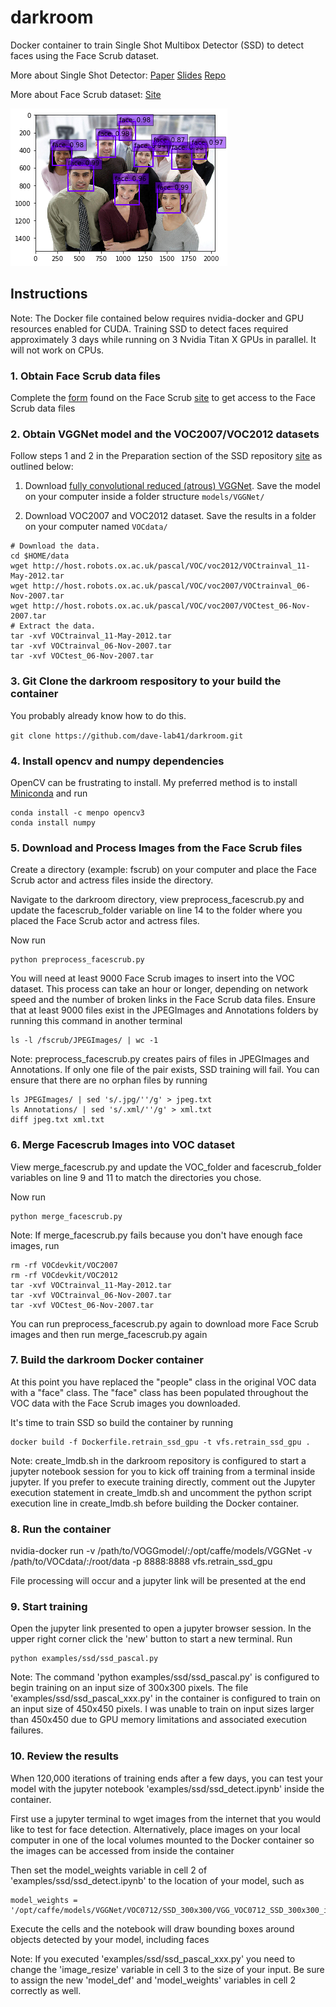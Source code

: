 # darkroom

Docker container to train Single Shot Multibox Detector (SSD) to detect faces using the Face Scrub dataset. 

More about Single Shot Detector: [Paper](http://arxiv.org/abs/1512.02325)
[Slides](http://www.cs.unc.edu/~wliu/papers/ssd_eccv2016_slide.pdf)
[Repo](https://github.com/weiliu89/caffe/tree/ssd)

More about Face Scrub dataset: [Site](http://www.vintage.winklerbros.net/facescrub.html)

<img src="assets/example_detected.png" width=347 height=252 alt="example of detected faces" />

## Instructions

Note: The Docker file contained below requires nvidia-docker and GPU resources enabled for CUDA. Training SSD to detect faces required approximately 3 days while running on 3 Nvidia Titan X GPUs in parallel. It will not work on CPUs. 

### 1. Obtain Face Scrub data files

Complete the [form](http://form.jotform.me/form/43268445913460) found on the Face Scrub [site](http://www.vintage.winklerbros.net/facescrub.html) to get access to the Face Scrub data files

### 2. Obtain VGGNet model and the VOC2007/VOC2012 datasets

Follow steps 1 and 2 in the Preparation section of the SSD repository [site](https://github.com/weiliu89/caffe/tree/ssd) as outlined below:

1. Download [fully convolutional reduced (atrous) VGGNet](https://gist.github.com/weiliu89/2ed6e13bfd5b57cf81d6). Save the model on your computer inside a folder structure `models/VGGNet/`

2. Download VOC2007 and VOC2012 dataset. Save the results in a folder on your computer named `VOCdata/`
  ```Shell
  # Download the data.
  cd $HOME/data
  wget http://host.robots.ox.ac.uk/pascal/VOC/voc2012/VOCtrainval_11-May-2012.tar
  wget http://host.robots.ox.ac.uk/pascal/VOC/voc2007/VOCtrainval_06-Nov-2007.tar
  wget http://host.robots.ox.ac.uk/pascal/VOC/voc2007/VOCtest_06-Nov-2007.tar
  # Extract the data.
  tar -xvf VOCtrainval_11-May-2012.tar
  tar -xvf VOCtrainval_06-Nov-2007.tar
  tar -xvf VOCtest_06-Nov-2007.tar
  ```

### 3. Git Clone the darkroom respository to your build the container

You probably already know how to do this.

```git clone https://github.com/dave-lab41/darkroom.git```

### 4. Install opencv and numpy dependencies

OpenCV can be frustrating to install. My preferred method is to install [Miniconda](https://conda.io/miniconda.html) and run

```Shell
conda install -c menpo opencv3
conda install numpy
```

### 5. Download and Process Images from the Face Scrub files 

Create a directory (example: fscrub) on your computer and place the Face Scrub actor and actress files inside the directory.

Navigate to the darkroom directory, view preprocess_facescrub.py and update the facescrub_folder variable on line 14 to the folder where you placed the Face Scrub actor and actress files.

Now run  

```Shell
python preprocess_facescrub.py
``` 
You will need at least 9000 Face Scrub images to insert into the VOC dataset. This process can take an hour or longer, depending on network speed and the number of broken links in the Face Scrub data files. Ensure that at least 9000 files exist in the JPEGImages and Annotations folders by running this command in another terminal

```Shell
ls -l /fscrub/JPEGImages/ | wc -1
```

Note: preprocess_facescrub.py creates pairs of files in JPEGImages and Annotations. If only one file of the pair exists, SSD training will fail. You can ensure that there are no orphan files by running

```Shell
ls JPEGImages/ | sed 's/.jpg/''/g' > jpeg.txt
ls Annotations/ | sed 's/.xml/''/g' > xml.txt
diff jpeg.txt xml.txt 
```

### 6. Merge Facescrub Images into VOC dataset

View merge_facescrub.py and update the VOC_folder and facescrub_folder variables on line 9 and 11 to match the directories you chose. 

Now run 
```Shell
python merge_facescrub.py
```

Note: If merge_facescrub.py fails because you don't have enough face images, run

```Shell
rm -rf VOCdevkit/VOC2007
rm -rf VOCdevkit/VOC2012
tar -xvf VOCtrainval_11-May-2012.tar
tar -xvf VOCtrainval_06-Nov-2007.tar
tar -xvf VOCtest_06-Nov-2007.tar
```

You can run preprocess_facescrub.py again to download more Face Scrub images and then run merge_facescrub.py again


### 7. Build the darkroom Docker container

At this point you have replaced the "people" class in the original VOC data with a "face" class. The "face" class has been populated throughout the VOC data with the Face Scrub images you downloaded.

It's time to train SSD so build the container by running

```Shell
docker build -f Dockerfile.retrain_ssd_gpu -t vfs.retrain_ssd_gpu .
```

Note: create_lmdb.sh in the darkroom repository is configured to start a jupyter notebook session for you to kick off training from a terminal inside jupyter. If you prefer to execute training directly, comment out the Jupyter execution statement in create_lmdb.sh and uncomment the python script execution line in create_lmdb.sh before building the Docker container.

### 8. Run the container

nvidia-docker run -v /path/to/VOGGmodel/:/opt/caffe/models/VGGNet -v /path/to/VOCdata/:/root/data -p 8888:8888 vfs.retrain_ssd_gpu

File processing will occur and a jupyter link will be presented at the end

### 9. Start training

Open the jupyter link presented to open a jupyter browser session. In the upper right corner click the 'new' button to start a new terminal. Run

```Shell
python examples/ssd/ssd_pascal.py
```

Note: The command 'python examples/ssd/ssd_pascal.py' is configured to begin training on an input size of 300x300 pixels. The file 'examples/ssd/ssd_pascal_xxx.py' in the container is configured to train on an input size of 450x450 pixels. I was unable to train on input sizes larger than 450x450 due to GPU memory limitations and associated execution failures. 

### 10. Review the results

When 120,000 iterations of training ends after a few days, you can test your model with the jupyter notebook 'examples/ssd/ssd_detect.ipynb' inside the container.

First use a jupyter terminal to wget images from the internet that you would like to test for face detection. Alternatively, place images on your local computer in one of the local volumes mounted to the Docker container so the images can be accessed from inside the container

Then set the model_weights variable in cell 2 of 'examples/ssd/ssd_detect.ipynb' to the location of your model, such as

```Shell 
model_weights = '/opt/caffe/models/VGGNet/VOC0712/SSD_300x300/VGG_VOC0712_SSD_300x300_iter_120000.caffemodel'
```

Execute the cells and the notebook will draw bounding boxes around objects detected by your model, including faces

Note: If you executed 'examples/ssd/ssd_pascal_xxx.py' you need to change the 'image_resize' variable in cell 3 to the size of your input. Be sure to assign the new 'model_def' and 'model_weights' variables in cell 2 correctly as well.



